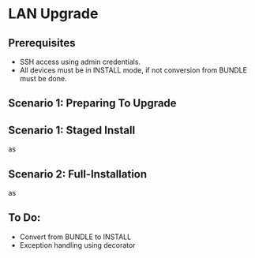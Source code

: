 # LAN Upgrade

## Prerequisites
- SSH access using admin credentials.
- All devices must be in INSTALL mode, if not conversion from BUNDLE must be done.

## Scenario 1: Preparing To Upgrade

## Scenario 1: Staged Install 
as

## Scenario 2: Full-Installation
as

## To Do: 
- Convert from BUNDLE to INSTALL
- Exception handling using decorator